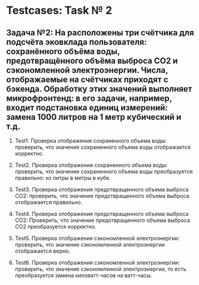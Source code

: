 # Testcases: Task № 2 #

## Задача №2: На расположены три счётчика для подсчёта эковклада пользователя: сохранённого объёма воды, предотвращённого объёма выброса CO2 и сэкономленной электроэнергии. Числа, отображаемые на счётчиках приходят с бэкенда. Обработку этих значений выполняет микрофронтенд: в его задачи, например, входит подстановка единиц измерений: замена 1000 литров на 1 метр кубический и т.д. ##

1. Test1. Проверка отображения сохраненного объема воды: проверить, что значение сохраненного объема воды отображается корректно.

2. Test2. Проверка отображения сохраненного объема воды: проверить, что значение сохраненного объема воды преобразуется правильно: из литры в метры в кубе.

3. Test3. Проверка отображения предотвращенного объема выброса CO2: проверить, что значение предотвращенного объема выброса отображается правильно.

4. Test4. Проверка отображения предотвращенного объема выброса CO2: Проверить, что значение предотвращенного объема выброса CO2 преобразуется корректно.

5. Test5. Проверка отображения сэкономленной электроэнергии: проверить, что значение сэкономленной электроэнергии отображается верно.

6. Test6. Проверка отображения сэкономленной электроэнергии: проверить, что значение сэкономленной электроэнергии, то есть  преобразуется замена киловатт-часов на ватт-часы.

